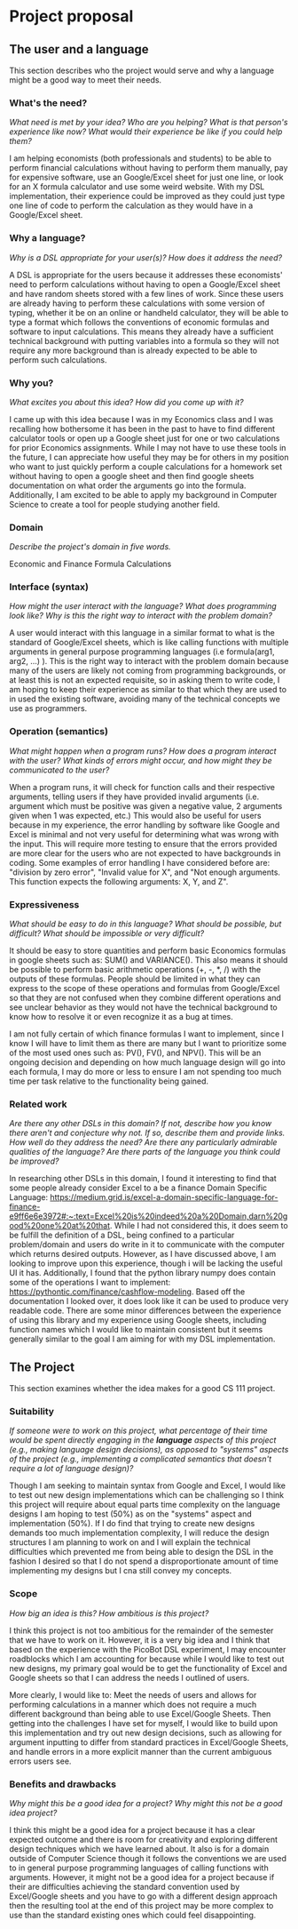 # Project proposal

## The user and a language

This section describes who the project would serve and why a language might be a
good way to meet their needs.

### What's the need?

_What need is met by your idea? Who are you helping? What is that person's
experience like now? What would their experience be like if you could help
them?_

I am helping economists (both professionals and students) to be able to perform financial calculations without having to perform them manually, pay for expensive software, use an Google/Excel sheet for just one line, or look for an X formula calculator and use some weird website. With my DSL implementation, their experience could be improved as they could just type one line of code to perform the calculation as they would have in a Google/Excel sheet.

### Why a language?

_Why is a DSL appropriate for your user(s)? How does it address the need?_

A DSL is appropriate for the users because it addresses these economists' need to perform calculations without having to open a Google/Excel sheet and have random sheets stored with a few lines of work. Since these users are already having to perform these calculations with some version of typing, whether it be on an online or handheld calculator, they will be able to type a format which follows the conventions of economic formulas and software to input calculations. This means they already have a sufficient technical background with putting variables into a formula so they will not require any more background than is already expected to be able to perform such calculations.

### Why you?

_What excites you about this idea? How did you come up with it?_

I came up with this idea because I was in my Economics class and I was recalling how bothersome it has been in the past to have to find different calculator tools or open up a Google sheet just for one or two calculations for prior Economics assignments. While I may not have to use these tools in the future, I can appreciate how useful they may be for others in my position who want to just quickly perform a couple calculations for a homework set without having to open a google sheet and then find google sheets documentation on what order the arguments go into the formula. Additionally, I am excited to be able to apply my background in Computer Science to create a tool for people studying another field.

### Domain

_Describe the project's domain in five words._

Economic and Finance Formula Calculations

### Interface (syntax)

_How might the user interact with the language? What does programming look
like? Why is this the right way to interact with the problem domain?_

A user would interact with this language in a similar format to what is the standard of Google/Excel sheets, which is like calling functions with multiple arguments in general purpose programming languages (i.e formula(arg1, arg2, ...) ). This is the right way to interact with the problem domain because many of the users are likely not coming from programming backgrounds, or at least this is not an expected requisite, so in asking them to write code, I am hoping to keep their experience as similar to that which they are used to in used the existing software, avoiding many of the technical concepts we use as programmers.

### Operation (semantics)

_What might happen when a program runs? How does a program interact with the
user? What kinds of errors might occur, and how might they be communicated to
the user?_

When a program runs, it will check for function calls and their respective arguments, telling users if they have provided invalid arguments (i.e. argument which must be positive was given a negative value, 2 arguments given when 1 was expected, etc.) This would also be useful for users because in my experience, the error handling by software like Google and Excel is minimal and not very useful for determining what was wrong with the input. This will require more testing to ensure that the errors provided are more clear for the users who are not expected to have backgrounds in coding. Some examples of error handling I have considered before are: "division by zero error", "Invalid value for X", and "Not enough arguments. This function expects the following arguments: X, Y, and Z".

### Expressiveness

_What should be easy to do in this language? What should be possible, but
difficult? What should be impossible or very difficult?_

It should be easy to store quantities and perform basic Economics formulas in google sheets such as: SUM() and VARIANCE(). This also means it should be possible to perform basic arithmetic operations (+, -, *, /) with the outputs of these formulas. People should be limited in what they can express to the scope of these operations and formulas from Google/Excel so that they are not confused when they combine different operations and see unclear behavior as they would not have the technical background to know how to resolve it or even recognize it as a bug at times.

I am not fully certain of which finance formulas I want to implement, since I know I will have to limit them as there are many but I want to prioritize some of the most used ones such as: PV(), FV(), and NPV(). This will be an ongoing decision and depending on how much language design will go into each formula, I may do more or less to ensure I am not spending too much time per task relative to the functionality being gained.

### Related work

_Are there any other DSLs in this domain? If not, describe how you know there
aren't and conjecture why not. If so, describe them and provide links. How well
do they address the need? Are there any particularly admirable qualities of the
language? Are there parts of the language you think could be improved?_

In researching other DSLs in this domain, I found it interesting to find that some people already consider Excel to a be a finance Domain Specific Language: https://medium.grid.is/excel-a-domain-specific-language-for-finance-e9ff6e6e3972#:~:text=Excel%20is%20indeed%20a%20Domain,darn%20good%20one%20at%20that. While I had not considered this, it does seem to be fulfill the definition of a DSL, being confined to a particular problem/domain and users do write in it to communicate with the computer which returns desired outputs. However, as I have discussed above, I am looking to improve upon this experience, though i will be lacking the useful UI it has. Additionally, I found that the python library numpy does contain some of the operations I want to implement: https://pythontic.com/finance/cashflow-modeling. Based off the documentation I looked over, it does look like it can be used to produce very readable code. There are some minor differences between the experience of using this library and my experience using Google sheets, including function names which I would like to maintain consistent but it seems generally similar to the goal I am aiming for with my DSL implementation.

## The Project

This section examines whether the idea makes for a good CS 111 project.

### Suitability

_If someone were to work on this project, what percentage of their time would be
spent directly engaging in the **language** aspects of this project (e.g.,
making language design decisions), as opposed to "systems" aspects of the
project (e.g., implementing a complicated semantics that doesn't require a lot
of language design)?_

Though I am seeking to maintain syntax from Google and Excel, I would like to test out new design implementations which can be challenging so I think this project will require about equal parts time complexity on the language designs I am hoping to test (50%) as on the "systems" aspect and implementation (50%). If I do find that trying to create new designs demands too much implementation complexity, I will reduce the design structures I am planning to work on and I will explain the technical difficulties which prevented me from being able to design the DSL in the fashion I desired so that I do not spend a disproportionate amount of time implementing my designs but I cna still convey my concepts.

### Scope

_How big an idea is this? How ambitious is this project?_

I think this project is not too ambitious for the remainder of the semester that we have to work on it. However, it is a very big idea and I think that based on the experience with the PicoBot DSL experiment, I may encounter roadblocks which I am accounting for because while I would like to test out new designs, my primary goal would be to get the functionality of Excel and Google sheets so that I can address the needs I outlined of users.

More clearly, I would like to: Meet the needs of users and allows for performing calculations in a manner which does not require a much different background than being able to use Excel/Google Sheets. Then getting into the challenges I have set for myself, I would like to build upon this implementation and try out new design decisions, such as allowing for argument inputting to differ from standard practices in Excel/Google Sheets, and handle errors in a more explicit manner than the current ambiguous errors users see.

### Benefits and drawbacks

_Why might this be a good idea for a project? Why might this not be a good idea
project?_

I think this might be a good idea for a project because it has a clear expected outcome and there is room for creativity and exploring different design techniques which we have learned about. It also is for a domain outside of Computer Science though it follows the conventions we are used to in general purpose programming languages of calling functions with arguments. However, it might not be a good idea for a project because if their are difficulties achieving the standard convention used by Excel/Google sheets and you have to go with a different design approach then the resulting tool at the end of this project may be more complex to use than the standard existing ones which could feel disappointing.